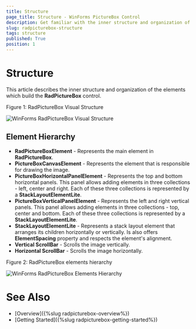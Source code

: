 ```yaml
---
title: Structure
page_title: Structure - WinForms PictureBox Control
description: Get familiar with the inner structure and organization of the elements which build WinForms PictureBox.
slug: radpicturebox-structure
tags: structure
published: True
position: 1
---
```


# Structure

This article describes the inner structure and organization of the elements which build the **RadPictureBox** control.

Figure 1: RadPictureBox Visual Structure

![WinForms RadPictureBox Visual Structure](images/picturebox-structure001.png)

## Element Hierarchy

* **RadPictureBoxElement** -  Represents the main element in **RadPictureBox**.
* **PictureBoxCanvasElement** - Represents the element that is responsible for drawing the image.
* **PictureBoxHorizontalPanelElement** - Represents the top and bottom horizontal panels. This panel allows adding elements in three collections - left, center and right. Each of these three collections is represented by a **StackLayoutElementLite**.
* **PictureBoxVerticalPanelElement** - Represents the left and right vertical panels. This panel allows adding elements in three collections - top, center and bottom. Each of these three collections is represented by a **StackLayoutElementLite**.
* **StackLayoutElementLite** - Represents a stack layout element that arranges its children horizontally or vertically. Is also offers **ElementSpacing** property and respects the element's alignment.
* **Vertical ScrollBar** - Scrolls the image vertically.
* **Horizontal ScrollBar** - Scrolls the image horizontally.

Figure 2: RadPictureBox elements hierarchy

![WinForms RadPictureBox Elements Hierarchy](images/picturebox-structure002.png)

# See Also

* [Overview]({%slug radpicturebox-overview%})
* [Getting Started]({%slug radpicturebox-getting-started%})

